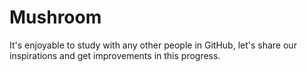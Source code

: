 # Mushroom
It's enjoyable to study with any other people in GitHub, let's share our inspirations and get improvements in this progress. 

